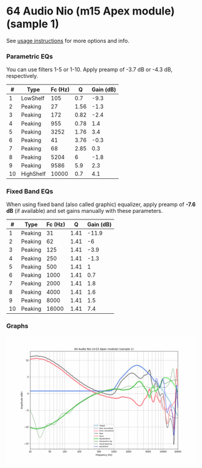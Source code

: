# 64 Audio Nio (m15 Apex module) (sample 1)
See [usage instructions](https://github.com/jaakkopasanen/AutoEq#usage) for more options and info.

### Parametric EQs
You can use filters 1-5 or 1-10. Apply preamp of -3.7 dB or -4.3 dB, respectively.

|   # | Type      |   Fc (Hz) |    Q |   Gain (dB) |
|-----|-----------|-----------|------|-------------|
|   1 | LowShelf  |       105 | 0.7  |        -9.3 |
|   2 | Peaking   |        27 | 1.56 |        -1.3 |
|   3 | Peaking   |       172 | 0.82 |        -2.4 |
|   4 | Peaking   |       955 | 0.78 |         1.4 |
|   5 | Peaking   |      3252 | 1.76 |         3.4 |
|   6 | Peaking   |        41 | 3.76 |        -0.3 |
|   7 | Peaking   |        68 | 2.85 |         0.3 |
|   8 | Peaking   |      5204 | 6    |        -1.8 |
|   9 | Peaking   |      9586 | 5.9  |         2.3 |
|  10 | HighShelf |     10000 | 0.7  |         4.1 |

### Fixed Band EQs
When using fixed band (also called graphic) equalizer, apply preamp of **-7.6 dB** (if available) and set gains manually with these parameters.

|   # | Type    |   Fc (Hz) |    Q |   Gain (dB) |
|-----|---------|-----------|------|-------------|
|   1 | Peaking |        31 | 1.41 |       -11.9 |
|   2 | Peaking |        62 | 1.41 |        -6   |
|   3 | Peaking |       125 | 1.41 |        -3.9 |
|   4 | Peaking |       250 | 1.41 |        -1.3 |
|   5 | Peaking |       500 | 1.41 |         1   |
|   6 | Peaking |      1000 | 1.41 |         0.7 |
|   7 | Peaking |      2000 | 1.41 |         1.8 |
|   8 | Peaking |      4000 | 1.41 |         1.6 |
|   9 | Peaking |      8000 | 1.41 |         1.5 |
|  10 | Peaking |     16000 | 1.41 |         7.4 |

### Graphs
![](./64%20Audio%20Nio%20(m15%20Apex%20module)%20(sample%201).png)
